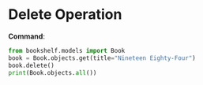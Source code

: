# Delete Operation
**Command**:
```python
from bookshelf.models import Book
book = Book.objects.get(title="Nineteen Eighty-Four")
book.delete()
print(Book.objects.all())
